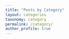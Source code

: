 ```yaml
---
title: "Posts by Category"
layout: categories
taxonomy: category
permalink: /category/
author_profile: true
---
```

